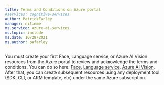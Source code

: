 ```yaml
---
title: Terms and Conditions on Azure portal
#services: cognitive-services
author: PatrickFarley
manager: nitinme
ms.service: azure-ai-services
ms.topic: include
ms.date: 10/28/2021
ms.author: pafarley
---
```


You must create your first Face, Language service, or Azure AI Vision resources from the Azure portal to review and acknowledge the terms and conditions. You can do so here: [Face](https://portal.azure.com/#create/Microsoft.CognitiveServicesFace), [Language service](https://portal.azure.com/#create/Microsoft.CognitiveServicesTextAnalytics), [Azure AI Vision](https://portal.azure.com/#create/Microsoft.CognitiveServicesComputerVision). After that, you can create subsequent resources using any deployment tool (SDK, CLI, or ARM template, etc) under the same Azure subscription.
